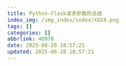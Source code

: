 ```yaml
---
title: Python-Flask请求参数的总结
index_img: /img_index/index/XXXX.png
tags: []
categories: []
abbrlink: 40970
date: 2025-08-20 18:57:21
updated: 2025-08-20 18:57:21
---
```

